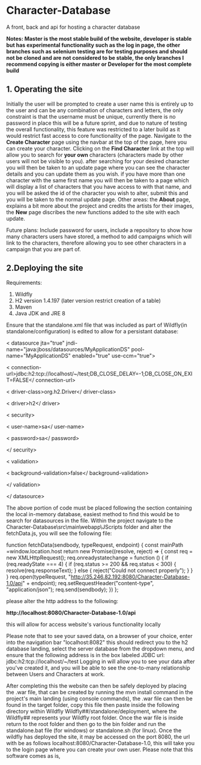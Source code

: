 # Character-Database
A front, back and api for hosting a character database

**Notes: Master is the most stable build of the website, developer is stable but has experimental functionality such as the log in page, the other branches such as selenium testing are for testing purposes and should not be cloned and are not considered to be stable, the only branches I recommend copying is either master or Developer for the most complete build**

## 1. Operating the site
Initially the user will be prompted to create a user name this is entirely up to the user and can be any combination of characters and letters, the only constraint is that the username must be unique, currently there is no password in place this will be a future sprint, and due to nature of testing the overall functionality, this feature was restricted to a later build as it would restrict fast access to core functionality of the page. Navigate to the **Create Character** page using the navbar at the top of the page, here you can create your character. Clicking on the **Find Character** link at the top will allow you to search for **your own** characters (characters made by other users will not be visible to you). after searching for your desired character you will then be taken to an update page where you can see the character details and you can update them as you wish. if you have more than one character with the same first name you will then be taken to a page which will display a list of characters that you have access to with that name, and you will be asked the id of the character you wish to alter, submit this and you will be taken to the normal update page.
Other areas: the **About** page, explains a bit more about the project and credits the artists for their images, the **New** page discribes the new functions added to the site with each update.

Future plans:
Include password for users, include a repository to show how many characters users have stored, a method to add campaigns which will link to the characters, therefore allowing you to see other characters in a campaign that you are part of. 

## 2.Deploying the site
Requirements:
 1. Wildfly
 2. H2 version 1.4.197 (later version restrict creation of a table)
 3. Maven
 4. Java JDK and JRE 8
 
 Ensure that the standalone.xml file that was included as part of Wildfly(in standalone/configuration) is edited to allow for a persistant database:
 
 < datasource jta="true" jndi-name="java:jboss/datasources/MyApplicationDS" pool-name="MyApplicationDS" enabled="true" use-ccm="true">
 
 < connection-url>jdbc:h2:tcp://localhost/~/test;DB_CLOSE_DELAY=-1;DB_CLOSE_ON_EXIT=FALSE</ connection-url> 
 
 < driver-class>org.h2.Driver</ driver-class>
 
 < driver>h2</ driver>
 
 < security> 
 
 < user-name>sa</ user-name>
 
 < password>sa</ password> 
 
 </ security> 
 
 < validation> 
 
 < background-validation>false</ background-validation>
 
 </ validation>
 
 </ datasource>
 
 
The above portion of code must be placed following the section containing the local in-memory database, easiest method to find this would be to search for datasources in the file.
Within the project navigate to the Character-Database\src\main\webapp\JScripts folder and alter the fetchData.js, you will see the following file:

function fetchData(sendbody, typeRequest, endpoint) {
    const mainPath =window.location.host
    return new Promise((resolve, reject) => {
        const req = new XMLHttpRequest();
        req.onreadystatechange = function () {
            if (req.readyState === 4) {
                if (req.status >= 200 && req.status < 300) {
                    resolve(req.responseText);
                } else {
                    reject("Could not connect properly");
                }
            }
        }
        req.open(typeRequest, "http://35.246.82.192:8080/Character-Database-1.0/api" + endpoint);
        req.setRequestHeader("content-type", "application/json");
        req.send(sendbody);
    })
};

please alter the http address to the following: 

**http://localhost:8080/Character-Database-1.0/api**

this will allow for access website's various functionality locally

Please note that to see your saved data, on a browser of your choice, enter into the navigation bar "localhost:8082" this should redirect you to the h2 database landing, select the server database from the dropdown menu, and ensure that the following address is in the box labeled JDBC url: jdbc:h2:tcp://localhost/~/test 
Logging in will allow you to see your data after you've created it, and you will be able to see the one-to-many relationship between Users and Characters at work.

After completing this the website can then be safely deployed by placing the .war file, that can be created by running the mvn install command in the project's main landing (using console commands), the .war file can then be found in the target folder, copy this file then paste inside the following directory within Wildfly Wildfly##/standalone/deployment, where the Wildfly## represents your Wildfly root folder. Once the war file is inside return to the root folder and then go to the bin folder and run the standalone.bat file (for windows) or standalone.sh (for linux). Once the wildfly has deployed the site, it may be accessed on the port 8080, the url with be as follows localhost:8080/Character-Database-1.0, this will take you to the login page where you can create your own user.
Please note that this software comes as is, 
